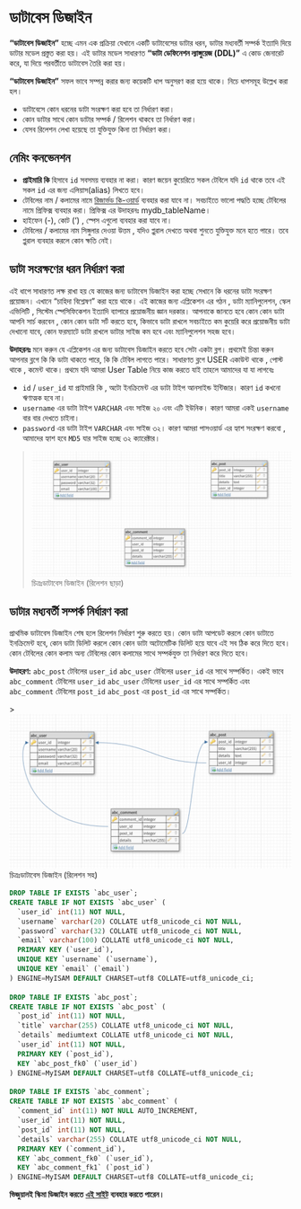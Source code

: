# ডাটাবেস ডিজাইন

**“ডাটাবেস ডিজাইন”** হচ্ছে এমন এক প্রক্রিয়া যেখানে একটি ডাটাবেসের ডাটার ধরন, ডাটার মধ্যবর্তী সম্পর্ক ইত্যাদি দিয়ে ডাটার মডেল প্রস্তুত করা হয়। এই ডাটার মডেল সাধারণত **“ডাটা ডেফিনেশন ল্যাঙ্গুয়েজ \(DDL\)”** এ কোড জেনারেট করে, যা দিয়ে পরবর্তীতে ডাটাবেস তৈরি করা হয়।

**“ডাটাবেস ডিজাইন”** সফল ভাবে সম্পন্ন করার জন্য কয়েকটি ধাপ অনুসরণ করা হয়ে থাকে। নিচে ধাপসমূহ উল্লেখ করা হল।

* ডাটাবেসে কোন ধরনের ডাটা সংরক্ষণ করা হবে তা নির্ধারণ করা।
* কোন ডাটার সাথে কোন ডাটার সম্পর্ক / রিলেশন থাকবে তা নির্ধারণ করা।
* যেসব রিলেশন লেখা হয়েছে তা যুক্তিযুক্ত কিনা তা নির্ধারণ করা।

## নেমিং কনভেনশন

* **প্রাইমারি কি** হিসাবে `id` সবসময় ব্যবহার না করা। কারণ জয়েন কুয়েরিতে সকল টেবিলে যদি `id` থাকে তবে এই সকল `id` এর জন্য এলিয়াস\(alias\) লিখতে হবে।
* টেবিলের নাম / কলামের নামে [রিজার্ভড কি-ওয়ার্ড](reserved-keyword.md) ব্যবহার করা যাবে না। সবচাইতে ভালো পদ্ধতি হচ্ছে টেবিলের নামে প্রিফিক্স ব্যবহার করা। প্রিফিক্স এর উদাহরনঃ mydb\_tableName।
* হাইফেন \(-\), কোট \(‘\) , স্পেস এগুলো ব্যবহার করা যাবে না।
* টেবিলের / কলামের নাম সিঙ্গুলার দেওয়া উত্তম , যদিও প্লুরাল দেখতে অথবা শুনতে যুক্তিযুক্ত মনে হতে পারে। তবে প্লুরাল ব্যবহার করলে কোন ক্ষতি নেই।

## ডাটা সংরক্ষণের ধরন নির্ধারণ করা

এই ধাপে সাধারণত লক্ষ রাখা হয় যে কাজের জন্য ডাটাবেস ডিজাইন করা হচ্ছে সেখানে কি ধরনের ডাটা সংরক্ষণ প্রয়োজন। এখানে “চাহিদা বিশ্লেষণ” করা হয়ে থাকে। এই কাজের জন্য এপ্লিকেশন এর গঠন , ডাটা ম্যানিপুলেশন, স্কেল এভিলিটি , সিস্টেম স্পেসিফিকেশন ইত্যাদি ব্যাপারে প্রয়োজনীয় জ্ঞান দরকার। আপনাকে জানতে হবে কোন কোন ডাটা আপনি সার্চ করবেন , কোন কোন ডাটা সর্ট করতে হবে, কিভাবে ডাটা রাখলে সবচাইতে কম কুয়েরি করে প্রয়োজনীয় ডাটা দেখানো যাবে, কোন ফরম্যাটে ডাটা রাখলে ডাটার সাইজ কম হবে এবং ম্যানিপুলেশন সহজ হবে।

**উদাহরনঃ** মনে করুন যে এপ্লিকেশন এর জন্য ডাটাবেস ডিজাইন করতে হবে সেটা একটা ব্লগ। প্রথমেই চিন্তা করুন আপনার ব্লগে কি কি ডাটা থাকতে পারে, কি কি টেবিল লাগতে পারে। সাধারণত ব্লগে USER একাউন্ট থাকে , পোস্ট থাকে , কমেন্ট থাকে। প্রথমে যদি আমরা User Table নিয়ে কাজ করতে যাই তাহলে আমাদের যা যা লাগবেঃ

* `id` / `user_id` যা প্রাইমারি কি , অটো ইনক্রিমেন্ট এর ডাটা টাইপ আনসাইন্ড ইন্টিজার। কারণ `id` কখনো ঋণাত্মক হবে না।
* `username` এর ডাটা টাইপ `VARCHAR` এবং সাইজ ২০ এবং এটি ইউনিক। কারণ আমরা একই `username` বার বার দেখতে চাইনা।
* `password` এর ডাটা টাইপ `VARCHAR` এবং সাইজ ৩২। কারণ আমরা পাসওয়ার্ড এর হ্যাশ সংরক্ষণ করবো , আমাদের হ্যাশ হবে `MD5` যার সাইজ হচ্ছে ৩২ ক্যারেক্টার।

> ![](../.gitbook/assets/1.png) চিত্রঃডাটাবেস ডিজাইন \(রিলেশন ছাড়া\)

## ডাটার মধ্যবর্তী সম্পর্ক নির্ধারণ করা

প্রাথমিক ডাটাবেস ডিজাইন শেষ হলে রিলেশন নির্ধারণ শুরু করতে হয়। কোন ডাটা আপডেট করলে কোন ডাটাতে ইনক্রিমেন্ট হবে, কোন ডাটা ডিলিট করলে কোন কোন ডাটা অটোমেটিক ডিলিট হয়ে যাবে এই সব ঠিক করে দিতে হবে। কোন টেবিলের কোন কলাম অন্য টেবিলের কোন কলামের সাথে সম্পর্কযুক্ত তা নির্ধারণ করে দিতে হবে।

**উদাহরণ:**  `abc_post` টেবিলের `user_id` `abc_user` টেবিলের `user_id` এর সাথে সম্পর্কিত। একই ভাবে `abc_comment` টেবিলের `user_id` `abc_user` টেবিলের `user_id` এর সাথে সম্পর্কিত এবং `abc_comment` টেবিলের `post_id` `abc_post` এর `post_id` এর সাথে সম্পর্কিত।

&gt; ![](../.gitbook/assets/2.png) চিত্রঃডাটাবেস ডিজাইন \(রিলেশন সহ\)

```sql
DROP TABLE IF EXISTS `abc_user`;
CREATE TABLE IF NOT EXISTS `abc_user` (
  `user_id` int(11) NOT NULL,
  `username` varchar(20) COLLATE utf8_unicode_ci NOT NULL,
  `password` varchar(32) COLLATE utf8_unicode_ci NOT NULL,
  `email` varchar(100) COLLATE utf8_unicode_ci NOT NULL,
  PRIMARY KEY (`user_id`),
  UNIQUE KEY `username` (`username`),
  UNIQUE KEY `email` (`email`)
) ENGINE=MyISAM DEFAULT CHARSET=utf8 COLLATE=utf8_unicode_ci;

DROP TABLE IF EXISTS `abc_post`;
CREATE TABLE IF NOT EXISTS `abc_post` (
  `post_id` int(11) NOT NULL,
  `title` varchar(255) COLLATE utf8_unicode_ci NOT NULL,
  `details` mediumtext COLLATE utf8_unicode_ci NOT NULL,
  `user_id` int(11) NOT NULL,
  PRIMARY KEY (`post_id`),
  KEY `abc_post_fk0` (`user_id`)
) ENGINE=MyISAM DEFAULT CHARSET=utf8 COLLATE=utf8_unicode_ci;

DROP TABLE IF EXISTS `abc_comment`;
CREATE TABLE IF NOT EXISTS `abc_comment` (
  `comment_id` int(11) NOT NULL AUTO_INCREMENT,
  `user_id` int(11) NOT NULL,
  `post_id` int(11) NOT NULL,
  `details` varchar(255) COLLATE utf8_unicode_ci NOT NULL,
  PRIMARY KEY (`comment_id`),
  KEY `abc_comment_fk0` (`user_id`),
  KEY `abc_comment_fk1` (`post_id`)
) ENGINE=MyISAM DEFAULT CHARSET=utf8 COLLATE=utf8_unicode_ci;
```

**ভিজুয়ালই স্কিমা ডিজাইন করতে** [**এই সাইট**](http://dbdesigner.net/) **ব্যবহার করতে পারেন।**

